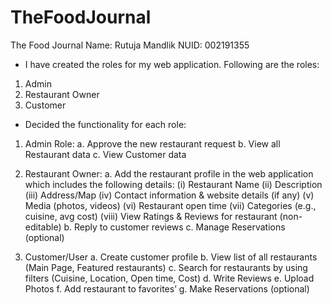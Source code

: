 # TheFoodJournal

The Food Journal
Name: Rutuja Mandlik
NUID: 002191355

- I have created the roles for my web application. Following are the roles:

1. Admin
2. Restaurant Owner
3. Customer

- Decided the functionality for each role:

1. Admin Role:
   a. Approve the new restaurant request
   b. View all Restaurant data
   c. View Customer data

2. Restaurant Owner:
   a. Add the restaurant profile in the web application which includes the following details:
   (i) Restaurant Name
   (ii) Description
   (iii) Address/Map
   (iv) Contact information & website details (if any)
   (v) Media (photos, videos)
   (vi) Restaurant open time
   (vii) Categories (e.g., cuisine, avg cost)
   (viii) View Ratings & Reviews for restaurant (non-editable)
   b. Reply to customer reviews
   c. Manage Reservations (optional)

3. Customer/User
   a. Create customer profile
   b. View list of all restaurants (Main Page, Featured restaurants)
   c. Search for restaurants by using filters (Cuisine, Location, Open time, Cost)
   d. Write Reviews
   e. Upload Photos
   f. Add restaurant to favorites’
   g. Make Reservations (optional)
